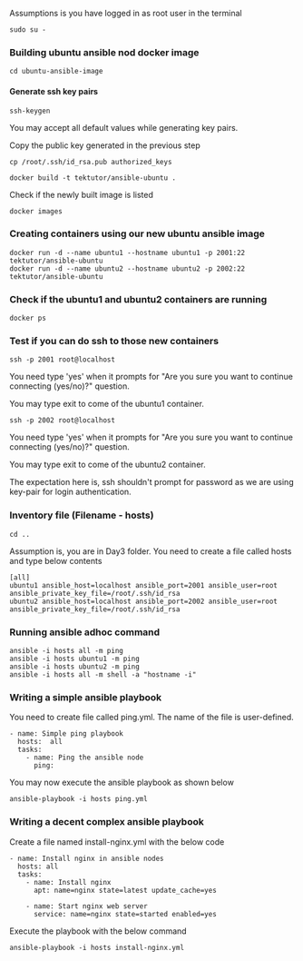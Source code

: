 Assumptions is you have logged in as root user in the terminal
```
sudo su -
```

### Building ubuntu ansible nod docker image
```
cd ubuntu-ansible-image
```
#### Generate ssh key pairs
```
ssh-keygen
```
You may accept all default values while generating key pairs.

Copy the public key generated in the previous step
```
cp /root/.ssh/id_rsa.pub authorized_keys
```

```
docker build -t tektutor/ansible-ubuntu .
```

Check if the newly built image is listed
```
docker images
```

### Creating containers using our new ubuntu ansible image
```
docker run -d --name ubuntu1 --hostname ubuntu1 -p 2001:22 tektutor/ansible-ubuntu
docker run -d --name ubuntu2 --hostname ubuntu2 -p 2002:22 tektutor/ansible-ubuntu
```

### Check if the ubuntu1 and ubuntu2 containers are running
```
docker ps
```

### Test if you can do ssh to those new containers
```
ssh -p 2001 root@localhost
```
You need type 'yes' when it prompts for "Are you sure you want to continue connecting (yes/no)?" question.

You may type exit to come of the ubuntu1 container.

```
ssh -p 2002 root@localhost
```
You need type 'yes' when it prompts for "Are you sure you want to continue connecting (yes/no)?" question.

You may type exit to come of the ubuntu2 container.


The expectation here is, ssh shouldn't prompt for password as we are using key-pair for login authentication.

### Inventory file (Filename - hosts)
```
cd ..
```
Assumption is, you are in Day3 folder.
You need to create a file called hosts and type below contents

```
[all]
ubuntu1 ansible_host=localhost ansible_port=2001 ansible_user=root ansible_private_key_file=/root/.ssh/id_rsa
ubuntu2 ansible_host=localhost ansible_port=2002 ansible_user=root ansible_private_key_file=/root/.ssh/id_rsa
```

### Running ansible adhoc command
```
ansible -i hosts all -m ping
ansible -i hosts ubuntu1 -m ping
ansible -i hosts ubuntu2 -m ping
ansible -i hosts all -m shell -a "hostname -i"
```

### Writing a simple ansible playbook

You need to create file called ping.yml. The name of the file is user-defined.

```
- name: Simple ping playbook
  hosts:  all
  tasks:
    - name: Ping the ansible node
      ping:
 ```
 
 You may now execute the ansible playbook as shown below
 ```
 ansible-playbook -i hosts ping.yml
 ```

### Writing a decent complex ansible playbook
Create a file named install-nginx.yml with the below code

```
- name: Install nginx in ansible nodes
  hosts: all
  tasks:
    - name: Install nginx
      apt: name=nginx state=latest update_cache=yes
      
    - name: Start nginx web server
      service: name=nginx state=started enabled=yes
```

Execute the playbook with the below command
```
ansible-playbook -i hosts install-nginx.yml
```
